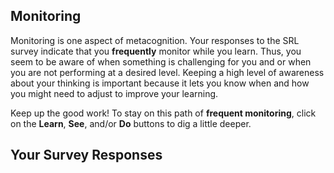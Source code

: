 ## Monitoring

Monitoring is one aspect of metacognition. Your responses to the SRL survey indicate that you **frequently** monitor while you learn. Thus, you seem to be aware of when something is challenging for you and or when you are not performing at a desired level. Keeping a high level of awareness about your thinking is important because it lets you know when and how you might need to adjust to improve your learning.

Keep up the good work! To stay on this path of **frequent monitoring**, click on the **Learn**, **See**, and/or **Do** buttons to dig a little deeper.

## Your Survey Responses
